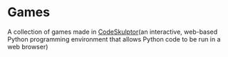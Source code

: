 # Games
A collection of games made in [CodeSkulptor](http://www.codeskulptor.org/)(an interactive, web-based Python programming environment that allows Python code to be run in a web browser)
